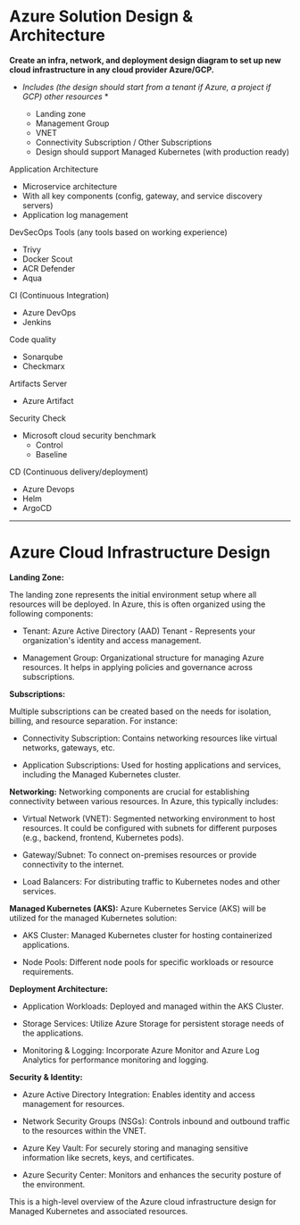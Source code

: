 # Azure Solution Design & Architecture

**Create an infra, network, and deployment design diagram to set up new cloud infrastructure in any cloud provider Azure/GCP.**

* *Includes (the design should start from a tenant if Azure, a project if GCP) other resources* *

    - Landing zone
    - Management Group
    - VNET
    - Connectivity Subscription / Other Subscriptions
    - Design should support Managed Kubernetes (with production ready)
 
Application Architecture

   - Microservice architecture
   - With all key components (config, gateway, and service discovery servers)
   - Application log management
 

DevSecOps Tools (any tools based on working experience)
   - Trivy
   - Docker Scout
   - ACR Defender
   - Aqua

CI (Continuous Integration)
   - Azure DevOps
   - Jenkins

Code quality
   - Sonarqube
   - Checkmarx

Artifacts Server
   - Azure Artifact

Security Check
   - Microsoft cloud security benchmark
       - Control
       - Baseline
       
CD (Continuous delivery/deployment)
   - Azure Devops
   - Helm
   - ArgoCD

---

# Azure Cloud Infrastructure Design #

**Landing Zone:**

The landing zone represents the initial environment setup where all resources will be deployed. In Azure, this is often organized using the following components:

+ Tenant: Azure Active Directory (AAD) Tenant - Represents your organization's identity and access management.

+ Management Group: Organizational structure for managing Azure resources. It helps in applying policies and governance across subscriptions.

**Subscriptions:**

Multiple subscriptions can be created based on the needs for isolation, billing, and resource separation. For instance:

+ Connectivity Subscription: Contains networking resources like virtual networks, gateways, etc.

+ Application Subscriptions: Used for hosting applications and services, including the Managed Kubernetes cluster.

**Networking:**
Networking components are crucial for establishing connectivity between various resources. In Azure, this typically includes:

+ Virtual Network (VNET): Segmented networking environment to host resources. It could be configured with subnets for different purposes (e.g., backend, frontend, Kubernetes pods).

+ Gateway/Subnet: To connect on-premises resources or provide connectivity to the internet.

+ Load Balancers: For distributing traffic to Kubernetes nodes and other services.

**Managed Kubernetes (AKS):**
Azure Kubernetes Service (AKS) will be utilized for the managed Kubernetes solution:

+ AKS Cluster: Managed Kubernetes cluster for hosting containerized applications.

+ Node Pools: Different node pools for specific workloads or resource requirements.

**Deployment Architecture:**
+ Application Workloads: Deployed and managed within the AKS Cluster.

+ Storage Services: Utilize Azure Storage for persistent storage needs of the applications.

+ Monitoring & Logging: Incorporate Azure Monitor and Azure Log Analytics for performance monitoring and logging.

**Security & Identity:**

+ Azure Active Directory Integration: Enables identity and access management for resources.

+ Network Security Groups (NSGs): Controls inbound and outbound traffic to the resources within the VNET.

+ Azure Key Vault: For securely storing and managing sensitive information like secrets, keys, and certificates.

+ Azure Security Center: Monitors and enhances the security posture of the environment.

This is a high-level overview of the Azure cloud infrastructure design for Managed Kubernetes and associated resources.